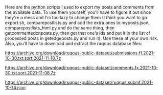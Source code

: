 Here are the python scripts I used to export my posts and comments from the available data. To use them yourself, you'll have to figure it out since they're a mess and I'm too lazy to change them (I *think* you want to go export.sh, comparepostlists.py and add the extra ones to myposts.json, comparepostlists_html.py and do the same thing, then getcommentedonposts.py, then get that one's ids and put it in the list of processed posts in getedgeposts.py and run it). Use these at your own risk. Also, you'll have to download and extract the ruqqus database files:

https://archive.org/download/ruqqus-public-dataset/submissions.f1.2021-10-30.txt.sort.2021-11-10.7z

https://archive.org/download/ruqqus-public-dataset/comments.fx.2021-10-30.txt.sort.2021-11-08.7z

https://archive.org/download/ruqqus-public-dataset/ruqqus.submf.2021-10-14.json
